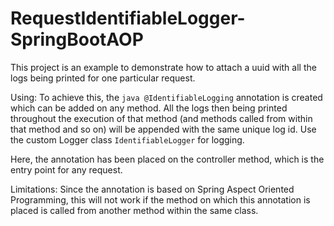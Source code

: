 # RequestIdentifiableLogger-SpringBootAOP

This project is an example to demonstrate how to attach a uuid with all the logs being printed for one particular request.

Using: To achieve this, the ```java @IdentifiableLogging``` annotation is created which can be added on any method. All the logs then being printed throughout the execution of that method (and methods called from within that method and so on) will be appended with the same unique log id. Use the custom Logger class ```IdentifiableLogger``` for logging.

Here, the annotation has been placed on the controller method, which is the entry point for any request.

Limitations: Since the annotation is based on Spring Aspect Oriented Programming, this will not work if the method on which this annotation is placed is called from another method within the same class.
